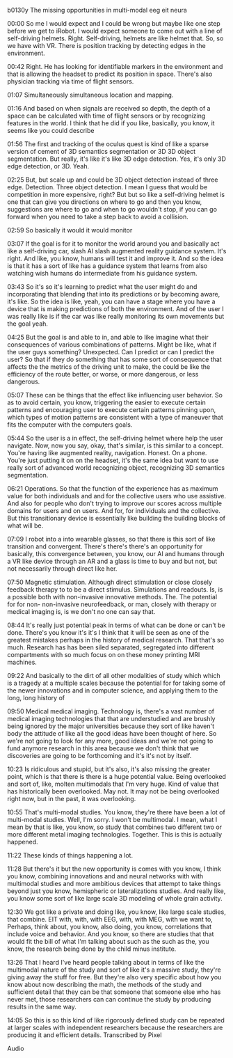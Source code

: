 b0130y
The missing opportunities in multi-modal eeg eit neura

00:00
So me I would expect and I could be wrong but maybe like one step before we get to iRobot. I would expect someone to come out with a line of self-driving helmets. Right. Self-driving, helmets are like helmet that. So, so we have with VR. There is position tracking by detecting edges in the environment.

00:42
Right. He has looking for identifiable markers in the environment and that is allowing the headset to predict its position in space. There's also physician tracking via time of flight sensors.

01:07
Simultaneously simultaneous location and mapping.

01:16
And based on when signals are received so depth, the depth of a space can be calculated with time of flight sensors or by recognizing features in the world. I think that he did if you like, basically, you know, it seems like you could describe

01:56
The first and tracking of the oculus quest is kind of like a sparse version of cement of 3D semantics segmentation or 3D 3D object segmentation. But really, it's like it's like 3D edge detection. Yes, it's only 3D edge detection, or 3D. Yeah.

02:25
But, but scale up and could be 3D object detection instead of three edge. Detection. Three object detection. I mean I guess that would be competition in more expensive, right? But but so like a self-driving helmet is one that can give you directions on where to go and then you know, suggestions are where to go and when to go wouldn't stop, if you can go forward when you need to take a step back to avoid a collision.

02:59
So basically it would it would monitor

03:07
If the goal is for it to monitor the world around you and basically act like a self-driving car, slash AI slash augmented reality guidance system. It's right. And like, you know, humans will test it and improve it. And so the idea is that it has a sort of like has a guidance system that learns from also watching wish humans do intermediate from his guidance system.

03:43
So it's so it's learning to predict what the user might do and incorporating that blending that into its predictions or by becoming aware, it's like. So the idea is like, yeah, you can have a stage where you have a device that is making predictions of both the environment. And of the user I was really like is if the car was like really monitoring its own movements but the goal yeah.

04:25
But the goal is and able to in, and able to like imagine what their consequences of various combinations of patterns. Might be like, what if the user guys something? Unexpected. Can I predict or can I predict the user? So that if they do something that has some sort of consequence that affects the the metrics of the driving unit to make, the could be like the efficiency of the route better, or worse, or more dangerous, or less dangerous.

05:07
These can be things that the effect like influencing user behavior. So as to avoid certain, you know, triggering the easier to execute certain patterns and encouraging user to execute certain patterns pinning upon, which types of motion patterns are consistent with a type of maneuver that fits the computer with the computers goals.

05:44
So the user is a in effect, the self-driving helmet where help the user navigate. Now, now you say, okay, that's similar, is this similar to a concept. You're having like augmented reality, navigation. Honest. On a phone. You're just putting it on on the headset, it's the same idea but want to use really sort of advanced world recognizing object, recognizing 3D semantics segmentation.

06:21
Operations. So that the function of the experience has as maximum value for both individuals and and for the collective users who use assistive. And also for people who don't trying to improve our scores across multiple domains for users and on users. And for, for individuals and the collective. But this transitionary device is essentially like building the building blocks of what will be.

07:09
I robot into a into wearable glasses, so that there is this sort of like transition and convergent. There's there's there's an opportunity for basically, this convergence between, you know, our AI and humans through a VR like device through an AR and a glass is time to buy and but not, but not necessarily through direct like her.

07:50
Magnetic stimulation. Although direct stimulation or close closely feedback therapy to to be a direct stimulus. Simulations and readouts. Is, is a possible both with non-invasive innovative methods. The. The potential for for non- non-invasive neurofeedback, or man, closely with therapy or medical imaging is, is we don't no one can say that.

08:44
It's really just potential peak in terms of what can be done or can't be done. There's you know it's it's I think that it will be seen as one of the greatest mistakes perhaps in the history of medical research. That that's so much. Research has has been siled separated, segregated into different compartments with so much focus on on these money printing MRI machines.

09:22
And basically to the dirt of all other modalities of study which which is a tragedy at a multiple scales because the potential for for taking some of the newer innovations and in computer science, and applying them to the long, long history of

09:50
Medical medical imaging. Technology is, there's a vast number of medical imaging technologies that that are understudied and are brushly being ignored by the major universities because they sort of like haven't body the attitude of like all the good ideas have been thought of here. So we're not going to look for any more, good ideas and we're not going to fund anymore research in this area because we don't think that we discoveries are going to be forthcoming and it's it's not by itself.

10:23
Is ridiculous and stupid, but it's also, it's also missing the greater point, which is that there is there is a huge potential value. Being overlooked and sort of, like, molten multimodals that I'm very huge. Kind of value that has historically been overlooked. May not. It may not be being overlooked right now, but in the past, it was overlooking.

10:55
That's multi-modal studies. You know, they're there have been a lot of multi-modal studies. Well, I'm sorry. I won't be multimodal. I mean, what I mean by that is like, you know, so study that combines two different two or more different metal imaging technologies. Together. This is this is actually happened.

11:22
These kinds of things happening a lot.

11:28
But there's it but the new opportunity is comes with you know, I think you know, combining innovations and and neural networks with with multimodal studies and more ambitious devices that attempt to take things beyond just you know, hemispheric or lateralizations studies. And really like, you know some sort of like large scale 3D modeling of whole grain activity.

12:30
We got like a private and doing like, you know, like large scale studies, that combine. EIT with, with, with EEG, with, with MEG, with we want to, Perhaps, think about, you know, also doing, you know, correlations that include voice and behavior. And you know, so there are studies that that would fit the bill of what I'm talking about such as the such as the, you know, the research being done by the child minus institute.

13:26
That I heard I've heard people talking about in terms of like the multimodal nature of the study and sort of like it's a massive study, they're giving away the stuff for free. But they're also very specific about how you know about now describing the math, the methods of the study and sufficient detail that they can be that someone that someone else who has never met, those researchers can can continue the study by producing results in the same way.

14:05
So this is so this kind of like rigorously defined study can be repeated at larger scales with independent researchers because the researchers are producing it and efficient details.
Transcribed by Pixel

Audio
